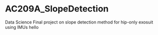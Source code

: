 # AC209A_SlopeDetection
Data Science Final project on slope detection method for hip-only exosuit using IMUs
hello
